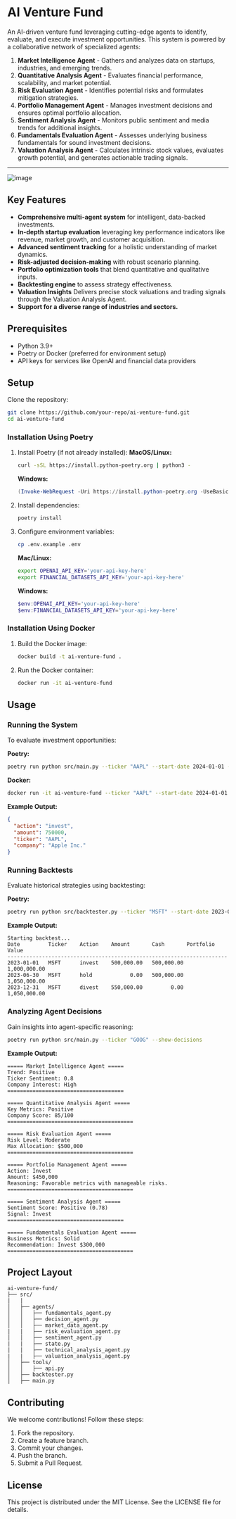 # AI Venture Fund

An AI-driven venture fund leveraging cutting-edge agents to identify, evaluate, and execute investment opportunities. This system is powered by a collaborative network of specialized agents:

1. **Market Intelligence Agent** - Gathers and analyzes data on startups, industries, and emerging trends.
2. **Quantitative Analysis Agent** - Evaluates financial performance, scalability, and market potential.
3. **Risk Evaluation Agent** - Identifies potential risks and formulates mitigation strategies.
4. **Portfolio Management Agent** - Manages investment decisions and ensures optimal portfolio allocation.
5. **Sentiment Analysis Agent** - Monitors public sentiment and media trends for additional insights.
6. **Fundamentals Evaluation Agent** - Assesses underlying business fundamentals for sound investment decisions.
7. **Valuation Analysis Agent** - Calculates intrinsic stock values, evaluates growth potential, and generates actionable trading signals.

---

![image](https://github.com/user-attachments/assets/e7cd0f4c-3ca3-4e2e-addc-006bc31d76aa)

## Key Features

- **Comprehensive multi-agent system** for intelligent, data-backed investments.
- **In-depth startup evaluation** leveraging key performance indicators like revenue, market growth, and customer acquisition.
- **Advanced sentiment tracking** for a holistic understanding of market dynamics.
- **Risk-adjusted decision-making** with robust scenario planning.
- **Portfolio optimization tools** that blend quantitative and qualitative inputs.
- **Backtesting engine** to assess strategy effectiveness.
- **Valuation Insights** Delivers precise stock valuations and trading signals through the Valuation Analysis Agent.
- **Support for a diverse range of industries and sectors.**

## Prerequisites

- Python 3.9+
- Poetry or Docker (preferred for environment setup)
- API keys for services like OpenAI and financial data providers

## Setup

Clone the repository:

```bash
git clone https://github.com/your-repo/ai-venture-fund.git
cd ai-venture-fund
```

### Installation Using Poetry

1. Install Poetry (if not already installed):
   **MacOS/Linux:**

   ```bash
   curl -sSL https://install.python-poetry.org | python3 -
   ```

   **Windows:**

   ```powershell
   (Invoke-WebRequest -Uri https://install.python-poetry.org -UseBasicParsing).Content | python -
   ```

2. Install dependencies:

   ```bash
   poetry install
   ```

3. Configure environment variables:

   ```bash
   cp .env.example .env
   ```

   **Mac/Linux:**

   ```bash
   export OPENAI_API_KEY='your-api-key-here'
   export FINANCIAL_DATASETS_API_KEY='your-api-key-here'
   ```

   **Windows:**

   ```powershell
   $env:OPENAI_API_KEY='your-api-key-here'
   $env:FINANCIAL_DATASETS_API_KEY='your-api-key-here'
   ```

### Installation Using Docker

1. Build the Docker image:

   ```bash
   docker build -t ai-venture-fund .
   ```

2. Run the Docker container:

   ```bash
   docker run -it ai-venture-fund
   ```

## Usage

### Running the System

To evaluate investment opportunities:

**Poetry:**

```bash
poetry run python src/main.py --ticker "AAPL" --start-date 2024-01-01 --end-date 2024-06-30
```

**Docker:**

```bash
docker run -it ai-venture-fund --ticker "AAPL" --start-date 2024-01-01 --end-date 2024-06-30
```

**Example Output:**

```json
{
  "action": "invest",
  "amount": 750000,
  "ticker": "AAPL",
  "company": "Apple Inc."
}
```

### Running Backtests

Evaluate historical strategies using backtesting:

**Poetry:**

```bash
poetry run python src/backtester.py --ticker "MSFT" --start-date 2023-01-01 --end-date 2023-12-31
```

**Example Output:**

```
Starting backtest...
Date         Ticker    Action    Amount       Cash       Portfolio Value
----------------------------------------------------------------------
2023-01-01   MSFT      invest    500,000.00   500,000.00    1,000,000.00
2023-06-30   MSFT      hold            0.00   500,000.00    1,050,000.00
2023-12-31   MSFT      divest    550,000.00         0.00    1,050,000.00
```

### Analyzing Agent Decisions

Gain insights into agent-specific reasoning:

```bash
poetry run python src/main.py --ticker "GOOG" --show-decisions
```

**Example Output:**

```
===== Market Intelligence Agent =====
Trend: Positive
Ticker Sentiment: 0.8
Company Interest: High
=====================================

===== Quantitative Analysis Agent =====
Key Metrics: Positive
Company Score: 85/100
========================================

===== Risk Evaluation Agent =====
Risk Level: Moderate
Max Allocation: $500,000
========================================

===== Portfolio Management Agent =====
Action: Invest
Amount: $450,000
Reasoning: Favorable metrics with manageable risks.
========================================

===== Sentiment Analysis Agent =====
Sentiment Score: Positive (0.78)
Signal: Invest
=====================================

===== Fundamentals Evaluation Agent =====
Business Metrics: Solid
Recommendation: Invest $300,000
========================================
```

## Project Layout

```
ai-venture-fund/
├── src/
|   |
│   ├── agents/
│   │   ├── fundamentals_agent.py
│   │   ├── decision_agent.py
│   │   ├── market_data_agent.py
|   |   ├── risk_evaluation_agent.py
│   │   ├── sentiment_agent.py
|   |   ├── state.py
|   |   ├── technical_analysis_agent.py
|   |   ├── valuation_analysis_agent.py
│   ├── tools/
│   │   ├── api.py
│   ├── backtester.py
│   ├── main.py
```

## Contributing

We welcome contributions! Follow these steps:

1. Fork the repository.
2. Create a feature branch.
3. Commit your changes.
4. Push the branch.
5. Submit a Pull Request.

## License

This project is distributed under the MIT License. See the LICENSE file for details.
